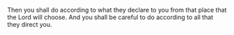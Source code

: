 Then you shall do according to what they declare to you from that place that the Lord will choose. And you shall be careful to do according to all that they direct you.
